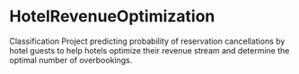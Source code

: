 # HotelRevenueOptimization
Classification Project predicting probability of reservation cancellations by hotel guests to help hotels optimize their revenue stream and determine the optimal number of overbookings.
